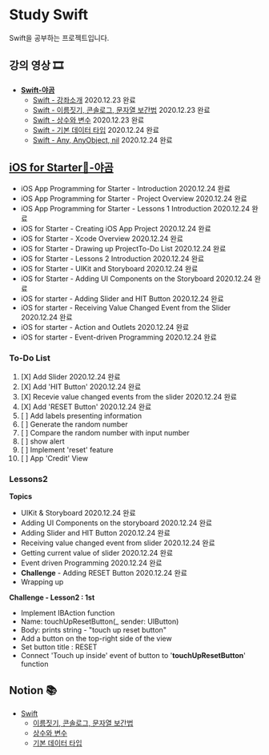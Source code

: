 # Study Swift

Swift을 공부하는 프로젝트입니다.

## 강의 영상 🎞
- [**Swift-야곰**](https://yagom.github.io/swift_basic/)
  - [Swift - 강좌소개](https://yagom.github.io/swift_basic/contents/00_introduction/) 2020.12.23 완료
  - [Swift - 이름짓기, 콘솔로그, 문자열 보간법](https://yagom.github.io/swift_basic/contents/00_introduction/console_log/) 2020.12.23 완료
  - [Swift - 상수와 변수](https://yagom.github.io/swift_basic/contents/01_let_var/) 2020.12.23 완료
  - [Swift - 기본 데이터 타입](https://www.youtube.com/watch?v=3qu7gpzE9IE&list=PLz8NH7YHUj_ZmlgcSETF51Z9GSSU6Uioy&index=4) 2020.12.24 완료
  - [Swift - Any, AnyObject, nil](https://www.youtube.com/watch?v=1QV4-B5ibd4&list=PLz8NH7YHUj_ZmlgcSETF51Z9GSSU6Uioy&index=5) 2020.12.24 완료

## [iOS for Starter📱-야곰](https://www.youtube.com/playlist?list=PLz8NH7YHUj_ZF2oja5rP4Sow5KK1zf2yk)
  - iOS App Programming for Starter - Introduction 2020.12.24 완료
  - iOS App Programming for Starter - Project Overview 2020.12.24 완료
  - iOS App Programming for Starter - Lessons 1 Introduction 2020.12.24 완료
  - iOS for Starter - Creating iOS App Project 2020.12.24 완료
  - iOS for Starter - Xcode Overview 2020.12.24 완료
  - iOS for Starter - Drawing up ProjectTo-Do List 2020.12.24 완료
  - iOS for Starter - Lessons 2 Introduction 2020.12.24 완료
  - iOS for Starter - UIKit and Storyboard 2020.12.24 완료
  - iOS for Starter - Adding UI Components on the Storyboard 2020.12.24 완료
  - iOS for starter - Adding Slider and HIT Button 2020.12.24 완료
  - iOS for starter - Receiving Value Changed Event from the Slider 2020.12.24 완료
  - iOS for starter - Action and Outlets 2020.12.24 완료
  - iOS for starter - Event-driven Programming 2020.12.24 완료

### To-Do List
1. [X] Add Slider 2020.12.24 완료
2. [X] Add 'HIT Button' 2020.12.24 완료
3. [X] Recevie value changed events from the slider 2020.12.24 완료
4. [X] Add 'RESET Button' 2020.12.24 완료
5. [ ] Add labels presenting information
6. [ ] Generate the random number
7. [ ] Compare the random number with input number
8. [ ] show alert
8. [ ] Implement 'reset' feature
10. [ ] App 'Credit' View

### Lessons2 
**Topics**
- UIKit & Storyboard 2020.12.24 완료
- Adding UI Components on the storyboard 2020.12.24 완료
- Adding Slider and HIT Button 2020.12.24 완료
- Receiving value changed event from slider 2020.12.24 완료
- Getting current value of slider 2020.12.24 완료
- Event driven Programming 2020.12.24 완료
- **Challenge** - Adding RESET Button 2020.12.24 완료
- Wrapping up

**Challenge - Lesson2 : 1st**
- Implement IBAction function
- Name: touchUpResetButton(_ sender: UIButton)
- Body: prints string - "touch up reset button"
- Add a button on the top-right side of the view
- Set button title : RESET
- Connect 'Touch up inside' event of button to '**touchUpResetButton**' function

## Notion 📚
- [Swift](https://www.notion.so/hyunsang0625/Swift-f1963564412f47e896b7f0f5e25b3d54)
  - [이름짓기, 콘솔로그, 문자열 보간법](https://www.notion.so/hyunsang0625/3b2c2bc5199e48608743a40fed9e02a7)
  - [상수와 변수](https://www.notion.so/hyunsang0625/442580b3e09147bfabc8cc55fa5f852d)
  - [기본 데이터 타입](https://www.notion.so/hyunsang0625/b08cb2733def41aa926e5ac5bb7ccbaa)